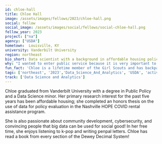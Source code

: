 ```yaml
---
id: chloe-hall
title: Chloe Hall
image: /assets/images/fellows/2023/chloe-hall.png
social: fellow
social_image: /assets/images/social/fellows/social-chloe-hall.png
fellow_year: 2023
project: ["na"]
agency: ["USDA"]
hometown:  Louisville, KY
university: Vanderbilt University
region: northeast
bio_short: Data scientist with a background in affordable housing policy
why: "I wanted to enter public service because it is very important to me that the work I do each day contributes to bettering the world. Especially with data work, it can be easy to feel disconnected from the impact of your work. USDC gives me a chance to use my passion for data for long-lasting public good."
fun_fact: 'Chloe is a lifetime member of the Girl Scouts and has backpacked over 150 miles of the Appalachian Trail!'
tags: ['northeast', '2023','Data_Science_And_Analytics', 'USDA', 'active']
track: ['Data Science and Analytics']
---
```


Chloe graduated from Vanderbilt University with a degree in Public Policy and a Data Science minor. Her primary research interest for the past five years has been affordable housing; she completed an honors thesis on the use of data for policy evaluation in the Nashville HOPE COVID rental assistance program. 

She is also passionate about community development, cybersecurity, and convincing people that big data can be used for social good! In her free time, she enjoys listening to k-pop and writing penpal letters. Chloe has read a book from every section of the Dewey Decimal System!
